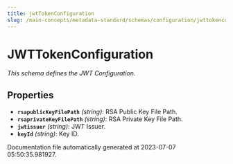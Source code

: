 ```yaml
---
title: jwtTokenConfiguration
slug: /main-concepts/metadata-standard/schemas/configuration/jwttokenconfiguration
---
```


# JWTTokenConfiguration

*This schema defines the JWT Configuration.*

## Properties

- **`rsapublicKeyFilePath`** *(string)*: RSA Public Key File Path.
- **`rsaprivateKeyFilePath`** *(string)*: RSA Private Key File Path.
- **`jwtissuer`** *(string)*: JWT Issuer.
- **`keyId`** *(string)*: Key ID.


Documentation file automatically generated at 2023-07-07 05:50:35.981927.
